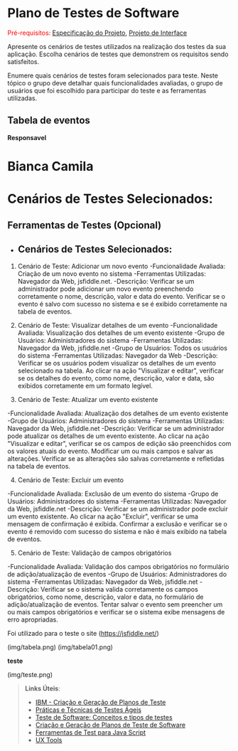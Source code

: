# Plano de Testes de Software

<span style="color:red">Pré-requisitos: <a href="2-Especificação do Projeto.md"> Especificação do Projeto</a></span>, <a href="3-Projeto de Interface.md"> Projeto de Interface</a>

Apresente os cenários de testes utilizados na realização dos testes da sua aplicação. Escolha cenários de testes que demonstrem os requisitos sendo satisfeitos.

Enumere quais cenários de testes foram selecionados para teste. Neste tópico o grupo deve detalhar quais funcionalidades avaliadas, o grupo de usuários que foi escolhido para participar do teste e as ferramentas utilizadas.
 
## Tabela de eventos
**Responsavel**
# Bianca Camila 


# Cenários de Testes Selecionados:

 
## Ferramentas de Testes (Opcional)
- ## Cenários de Testes Selecionados:
 

 1. Cenário de Teste: Adicionar um novo evento
 -Funcionalidade Avaliada: Criação de um novo evento no sistema
 -Ferramentas Utilizadas: Navegador da Web, jsfiddle.net.
 -Descrição: Verificar se um administrador pode adicionar um novo evento preenchendo corretamente o nome, descrição, valor e data do evento. Verificar se o evento é salvo com sucesso no sistema e se é exibido corretamente na tabela de eventos.

 2. Cenário de Teste: Visualizar detalhes de um evento
 -Funcionalidade Avaliada: Visualização dos detalhes de um evento existente
 -Grupo de Usuários: Administradores do sistema
 -Ferramentas Utilizadas: Navegador da Web, jsfiddle.net
 -Grupo de Usuários: Todos os usuários do sistema
 -Ferramentas Utilizadas: Navegador da Web
 -Descrição: Verificar se os usuários podem visualizar os detalhes de um evento selecionado na tabela. Ao clicar na ação "Visualizar e editar", verificar se os detalhes do evento, como nome, descrição, valor e data, são exibidos corretamente em um formato legível.
 
 3. Cenário de Teste: Atualizar um evento existente

 -Funcionalidade Avaliada: Atualização dos detalhes de um evento existente
 -Grupo de Usuários: Administradores do sistema
 -Ferramentas Utilizadas: Navegador da Web, jsfiddle.net
 -Descrição: Verificar se um administrador pode atualizar os detalhes de um evento existente. Ao clicar na ação "Visualizar e editar", verificar se os campos de edição são preenchidos com os valores atuais do evento. Modificar um ou mais campos e salvar as alterações. Verificar se as alterações são salvas corretamente e refletidas na tabela de eventos.

 4. Cenário de Teste: Excluir um evento

 -Funcionalidade Avaliada: Exclusão de um evento do sistema
 -Grupo de Usuários: Administradores do sistema
 -Ferramentas Utilizadas: Navegador da Web, jsfiddle.net
 -Descrição: Verificar se um administrador pode excluir um evento existente. Ao clicar na ação "Excluir", verificar se uma mensagem de confirmação é exibida. Confirmar a exclusão e verificar se o evento é removido com sucesso do sistema e não é mais exibido na tabela de eventos.

 5. Cenário de Teste: Validação de campos obrigatórios

 -Funcionalidade Avaliada: Validação dos campos obrigatórios no formulário de adição/atualização de eventos
 -Grupo de Usuários: Administradores do sistema
 -Ferramentas Utilizadas: Navegador da Web, jsfiddle.net
 -Descrição: Verificar se o sistema valida corretamente os campos obrigatórios, como nome, descrição, valor e data, no formulário de adição/atualização de eventos. Tentar salvar o evento sem preencher um ou mais campos obrigatórios e verificar se o sistema exibe mensagens de erro apropriadas.

Foi utilizado para o teste o site
(https://jsfiddle.net/)


(img/tabela.png)
(img/tabela01.png)

**teste**

(img/teste.png)



> **Links Úteis**:
> - [IBM - Criação e Geração de Planos de Teste](https://www.ibm.com/developerworks/br/local/rational/criacao_geracao_planos_testes_software/index.html)
> - [Práticas e Técnicas de Testes Ágeis](http://assiste.serpro.gov.br/serproagil/Apresenta/slides.pdf)
> -  [Teste de Software: Conceitos e tipos de testes](https://blog.onedaytesting.com.br/teste-de-software/)
> - [Criação e Geração de Planos de Teste de Software](https://www.ibm.com/developerworks/br/local/rational/criacao_geracao_planos_testes_software/index.html)
> - [Ferramentas de Test para Java Script](https://geekflare.com/javascript-unit-testing/)
> - [UX Tools](https://uxdesign.cc/ux-user-research-and-user-testing-tools-2d339d379dc7)
